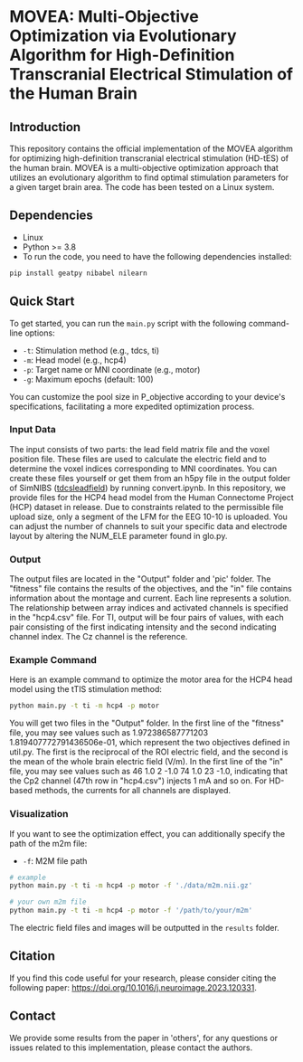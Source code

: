 # MOVEA: Multi-Objective Optimization via Evolutionary Algorithm for High-Definition Transcranial Electrical Stimulation of the Human Brain

## Introduction
This repository contains the official implementation of the MOVEA algorithm for optimizing high-definition transcranial electrical stimulation (HD-tES) of the human brain. MOVEA is a multi-objective optimization approach that utilizes an evolutionary algorithm to find optimal stimulation parameters for a given target brain area. The code has been tested on a Linux system.

## Dependencies
- Linux
- Python >= 3.8
- To run the code, you need to have the following dependencies installed:
```bash
pip install geatpy nibabel nilearn
```

## Quick Start
To get started, you can run the `main.py` script with the following command-line options:
- `-t`: Stimulation method (e.g., tdcs, ti)
- `-m`: Head model (e.g., hcp4)
- `-p`: Target name or MNI coordinate (e.g., motor)
- `-g`: Maximum epochs (default: 100)

You can customize the pool size in P_objective according to your device's specifications, facilitating a more expedited optimization process.

### Input Data
The input consists of two parts: the lead field matrix file and the voxel position file. These files are used to calculate the electric field and to determine the voxel indices corresponding to MNI coordinates. You can create these files yourself or get them from an h5py file in the output folder of SimNIBS ([tdcsleadfield](https://simnibs.github.io/simnibs/build/html/documentation/sim_struct/tdcsleadfield.html#tdcsleadfield)) by running convert.ipynb. In this repository, we provide files for the HCP4 head model from the Human Connectome Project (HCP) dataset in release. Due to constraints related to the permissible file upload size, only a segment of the LFM for the EEG 10-10 is uploaded. You can adjust the number of channels to suit your specific data and electrode layout by altering the NUM_ELE parameter found in glo.py.

### Output
The output files are located in the "Output" folder and 'pic' folder. The "fitness" file contains the results of the objectives, and the "in" file contains information about the montage and current. Each line represents a solution. The relationship between array indices and activated channels is specified in the "hcp4.csv" file. For TI, output will be four pairs of values, with each pair consisting of the first indicating intensity and the second indicating channel index. The Cz channel is the reference.

### Example Command
Here is an example command to optimize the motor area for the HCP4 head model using the tTIS stimulation method:
```bash
python main.py -t ti -m hcp4 -p motor
```
You will get two files in the "Output" folder. In the first line of the "fitness" file, you may see values such as 1.972386587771203 1.819407772791436506e-01, which represent the two objectives defined in util.py. The first is the reciprocal of the ROI electric field, and the second is the mean of the whole brain electric field (V/m). In the first line of the "in" file, you may see values such as 46 1.0 2 -1.0 74 1.0 23 -1.0, indicating that the Cp2 channel (47th row in "hcp4.csv") injects 1 mA and so on. For HD-based methods, the currents for all channels are displayed.

### Visualization
If you want to see the optimization effect, you can additionally specify the path of the m2m file:
- `-f`: M2M file path
```bash
# example
python main.py -t ti -m hcp4 -p motor -f './data/m2m.nii.gz'

# your own m2m file
python main.py -t ti -m hcp4 -p motor -f '/path/to/your/m2m'
```
The electric field files and images will be outputted in the `results` folder.

## Citation
If you find this code useful for your research, please consider citing the following paper: https://doi.org/10.1016/j.neuroimage.2023.120331.

## Contact
We provide some results from the paper in 'others', for any questions or issues related to this implementation, please contact the authors.
